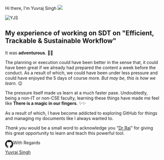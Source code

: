 
Hi there, I'm Yuvraj Singh <img src="https://media.giphy.com/media/hvRJCLFzcasrR4ia7z/giphy.gif" width="25px">

<img src="https://github.com/yuvrajsingh2304/Profile/blob/main/Images/uv.png" title="" alt="YJS" width="180">

## My experience of working on SDT on "Efficient, Trackable & Sustainable Workflow" 

It was **adventurous**. 🔭😄

The planning or execution could have been better in the sense that, it could have been great if we already had prepared
the content a week before the conduct.  As a result of which, we could have been under less pressure and could have enjoyed 
the 5 days of course more. *But may be, this is how we learn.* 😉

The pressure itself made us learn at a much faster pase. Undoubtedly, being a non-IT or non-CSE faculty, learning 
these things have made me feel like **There is a magic in our fingers**. ✨✨

As a result of which, I have become addicted to exploring GitHub for things and managing my documents like I always wanted to. 

*Thank you* would be a small word to acknowledge you "[Dr Rai](https://github.com/hsrai)" for giving this great opportunity to learn and teach this powerful tool. 

<img align="left" alt="GitHub" width="26px" src="https://raw.githubusercontent.com/github/explore/78df643247d429f6cc873026c0622819ad797942/topics/github/github.png" />
With Regards

[Yuvraj Singh](https://github.com/yuvrajsingh2304)



